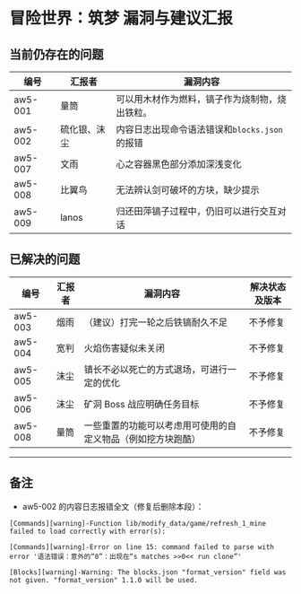 # 冒险世界：筑梦 漏洞与建议汇报

## 当前仍存在的问题

| 编号 | 汇报者 | 漏洞内容 |
| --- | --- | --- |
| aw5-001 | 量筒 | 可以用木材作为燃料，镐子作为烧制物，烧出铁粒。 |
| aw5-002 | 硫化银、沫尘 | 内容日志出现命令语法错误和`blocks.json`的报错 |
| aw5-007 | 文雨 | 心之容器黑色部分添加深浅变化 |
| aw5-008 | 比翼鸟 | 无法辨认剑可破坏的方块，缺少提示 |
| aw5-009 | lanos | 归还田萍镐子过程中，仍旧可以进行交互对话 |


## 已解决的问题

| 编号 | 汇报者 | 漏洞内容 | 解决状态及版本 |
| --- | --- | --- | --- |
| aw5-003 | 烟雨 | （建议）打完一轮之后铁镐耐久不足 | 不予修复 |
| aw5-004 | 宽判 | 火焰伤害疑似未关闭 | 不予修复 |
| aw5-005 | 沫尘 | 镇长不必以死亡的方式退场，可进行一定的优化 | 不予修复 |
| aw5-006 | 沫尘 | 矿洞 Boss 战应明确任务目标 | 不予修复 |
| aw5-008 | 量筒 | 一些重置的功能可以考虑用可使用的自定义物品（例如挖方块跑酷） | 不予修复 |

---

## 备注

- aw5-002 的内容日志报错全文（修复后删除本段）：

```
[Commands][warning]-Function lib/modify_data/game/refresh_1_mine failed to load correctly with error(s):

[Commands][warning]-Error on line 15: command failed to parse with error '语法错误：意外的“0”：出现在“s matches >>0<< run clone”'

[Blocks][warning]-Warning: The blocks.json "format_version" field was not given. "format_version" 1.1.0 will be used.
```
